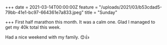 +++
date = 2021-03-14T00:00:00Z
feature = "/uploads/2021/03/b53cdad5-79bb-41e1-bc97-664361e7a833.jpeg"
title = "Sunday"

+++
First half marathon this month. It was a calm one. Glad I managed to get my 40k total this week.

Had a nice weekend with my family. 😊👍